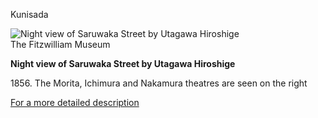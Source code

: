 Kunisada

![Night view of Saruwaka Street by Utagawa Hiroshige](kunisada/Intro/P.188-1946.jpg)  
The Fitzwilliam Museum

**Night view of Saruwaka Street by Utagawa Hiroshige**

1856\. The Morita, Ichimura and Nakamura theatres are seen on the right

[For a more detailed description](/context/textA)
